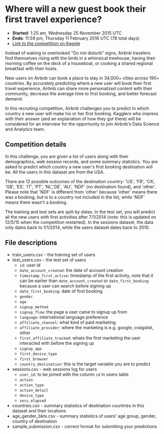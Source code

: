 # Where will a new guest book their first travel experience?

* **Started**: 1:25 am, Wednesday 25 November 2015 UTC 
* **Ends**: 11:59 pm, Thursday 11 February 2016 UTC (78 total days) 
* [Link to the competition on Kaggle](https://www.kaggle.com/c/airbnb-recruiting-new-user-bookings)

Instead of waking to overlooked "Do not disturb" signs, Airbnb travelers find themselves rising with the birds in a whimsical treehouse, having their morning coffee on the deck of a houseboat, or cooking a shared regional breakfast with their hosts.

New users on Airbnb can book a place to stay in 34,000+ cities across 190+ countries. By accurately predicting where a new user will book their first travel experience, Airbnb can share more personalized content with their community, decrease the average time to first booking, and better forecast demand.

In this recruiting competition, Airbnb challenges you to predict in which country a new user will make his or her first booking. Kagglers who impress with their answer (and an explanation of how they got there) will be considered for an interview for the opportunity to join Airbnb's Data Science and Analytics team.

## Competition details

In this challenge, you are given a list of users along with their demographics, web session records, and some summary statistics. You are asked to predict which country a new user's first booking destination will be. All the users in this dataset are from the USA.

There are 12 possible outcomes of the destination country: 'US', 'FR', 'CA', 'GB', 'ES', 'IT', 'PT', 'NL','DE', 'AU', 'NDF' (no destination found), and 'other'. Please note that 'NDF' is different from 'other' because 'other' means there was a booking, but is to a country not included in the list, while 'NDF' means there wasn't a booking.

The training and test sets are split by dates. In the test set, you will predict all the new users with first activities after 7/1/2014 (note: this is updated on 12/5/15 when the competition restarted). In the sessions dataset, the data only dates back to 1/1/2014, while the users dataset dates back to 2010. 

## File descriptions

* train_users.csv - the training set of users
* test_users.csv - the test set of users
  * `id`: user id
  * `date_account_created`: the date of account creation
  * `timestamp_first_active`: timestamp of the first activity, note that it can be earlier than `date_account_created` or `date_first_booking` because a user can search before signing up 
  * `date_first_booking`: date of first booking
  * `gender`
  * `age`
  * `signup_method`
  * `signup_flow`: the page a user came to signup up from
  * `language`: international language preference
  * `affiliate_channel`: what kind of paid marketing
  * `affiliate_provider`: where the marketing is e.g. google, craigslist, other
  * `first_affiliate_tracked`: whats the first marketing the user interacted with before the signing up
  * `signup_app`
  * `first_device_type`
  * `first_browser`
  * `country_destination`: this is the target variable you are to predict
* sessions.csv - web sessions log for users
  * `user_id`: to be joined with the column `id` in users table
  * `action`
  * `action_type`
  * `action_detail`
  * `device_type`
  * `secs_elapsed`
* countries.csv - summary statistics of destination countries in this dataset and their locations
* age_gender_bkts.csv - summary statistics of users' age group, gender, country of destination
* sample_submission.csv - correct format for submitting your predictions
